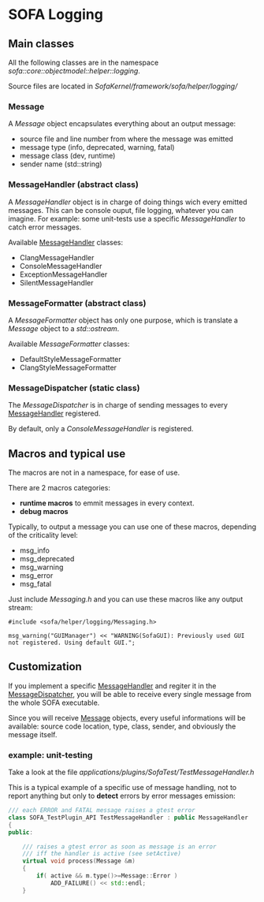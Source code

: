 # SOFA Logging


## Main classes 

All the following classes are in the namespace *sofa::core::objectmodel::helper::logging*.

Source files are located in *SofaKernel/framework/sofa/helper/logging/* 

### Message

A *Message* object encapsulates everything about an output message:

* source file and line number from where the message was emitted
* message type (info, deprecated, warning, fatal)
* message class (dev, runtime)
* sender name (std::string) 

### MessageHandler (abstract class)

A *MessageHandler* object is in charge of doing things wich every emitted messages. This can be console ouput, file logging, whatever you can imagine. For example: some unit-tests use a specific *MessageHandler* to catch error messages.

Available [MessageHandler](#MessageHandler) classes:

* ClangMessageHandler
* ConsoleMessageHandler
* ExceptionMessageHandler
* SilentMessageHandler

### MessageFormatter (abstract class)

A *MessageFormatter* object has only one purpose, which is translate a *Message* object to a *std::ostream*.

Available *MessageFormatter* classes:

* DefaultStyleMessageFormatter
* ClangStyleMessageFormatter

### MessageDispatcher (static class)

The *MessageDispatcher* is in charge of sending messages to every [MessageHandler](#MessageHandler) registered.

By default, only a *ConsoleMessageHandler* is registered.

## Macros and typical use

The macros are not in a namespace, for ease of use. 

There are 2 macros categories:

* **runtime macros** to emmit messages in every context.
* **debug macros** 

Typically, to output a message you can use one of these macros, depending of the criticality level:

* msg_info
* msg_deprecated
* msg_warning
* msg_error
* msg_fatal

Just include *Messaging.h* and you can use these macros like any output stream:

```
#include <sofa/helper/logging/Messaging.h>
```

```
msg_warning("GUIManager") << "WARNING(SofaGUI): Previously used GUI not registered. Using default GUI.";
```

## Customization

If you implement a specific [MessageHandler](#MessageHandler) and regiter it in the [MessageDispatcher](#MessageDispatcher), you will be able to receive every single message from the whole SOFA executable. 

Since you will receive [Message](#Message) objects, every useful informations will be available: source code location, type, class, sender, and obviously the message itself.

### example: unit-testing

Take a look at the file *applications/plugins/SofaTest/TestMessageHandler.h*

This is a typical example of a specific use of message handling, not to report anything but only to **detect** errors by error messages emission:

```cpp
/// each ERROR and FATAL message raises a gtest error
class SOFA_TestPlugin_API TestMessageHandler : public MessageHandler
{
public:

    /// raises a gtest error as soon as message is an error
    /// iff the handler is active (see setActive)
    virtual void process(Message &m)
    {
        if( active && m.type()>=Message::Error )
            ADD_FAILURE() << std::endl;
    }
```
